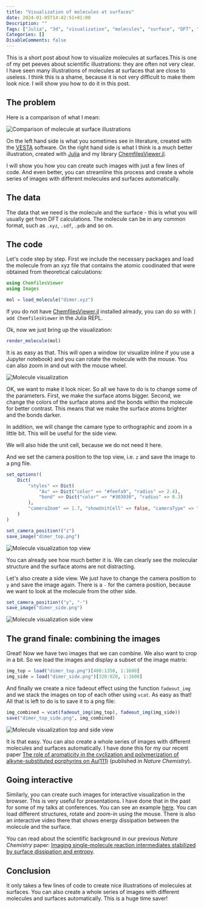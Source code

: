 ```yaml
---
title: "Visualization of molecules at surfaces"
date: 2024-01-05T14:42:51+01:00
Description: ""
Tags: ["Julia", "3d", "visualization", "molecules", "surface", "DFT", "xyz", "sdf"]
Categories: []
DisableComments: false
---
```


This is a short post about how to visualize molecules at surfaces.This is one of my pet peeves about scientific illustrations: they are often not very clear. I have seen many illustrations of molecules at surfaces that are close to useless. I think this is a shame, because it is not very difficult to make them look nice. I will show you how to do it in this post.

## The problem

Here is a comparison of what I mean:

![Comparison of molecule at surface illustrations](/Tour-de-Code/images/3d_visualization_molecules_comparison.png "Comparison of molecule at surface illustrations")

On the left hand side is what you sometimes see in literature, created with the [VESTA](https://jp-minerals.org/vesta/en/) software. On the right hand side is what I think is a much better illustration, created with [Julia](https://julialang.org/) and my library [ChemfilesViewer.jl](https://github.com/alexriss/ChemfilesViewer.jl).

I will show you how you can create such images with just a few lines of code. And even better, you can streamline this process and create a whole series of images with different molecules and surfaces automatically.

## The data

The data that we need is the molecule and the surface - this is what you will usually get from DFT calculations.  The molecule can be in any common format, such as `.xyz`, `.sdf`, `.pdb` and so on.

## The code

Let's code step by step. First we include the necessary packages and load the molecule from an xyz file that contains the atomic coodinated that were obtained from theoretical calculations:

```julia
using ChemfilesViewer
using Images

mol = load_molecule("dimer.xyz")
```

If you do not have [ChemfilesViewer.jl](https://github.com/alexriss/ChemfilesViewer.jl) installed already, you can do so with `] add ChemfilesViewer` in the Julia REPL.

Ok, now we just bring up the visualization:

```julia
render_molecule(mol)
```

It is as easy as that. This will open a window (or visualize inline if you use a Jupyter notebook) and you can rotate the molecule with the mouse. You can also zoom in and out with the mouse wheel.

![Molecule visualization](/Tour-de-Code/images/3d_visualization_molecules_demo.png "Molecule visualization")

OK, we want to make it look nicer. So all we have to do is to change some of the parameters. First, we make the surface atoms bigger. Second, we change the colors of the surface atoms and the bonds within the molecule for better contrast. This means that we make the surface atoms brighter and the bonds darker. 

In addition, we will change the camare type to orthographic and zoom in a little bit. This will be useful for the side view.

We will also hide the unit cell, because we do not need it here.

And we set the camera position to the top view, i.e. `z` and save the image to a png file.

```julia
set_options!(
    Dict(
        "styles" => Dict(
            "Au" => Dict("color" => "#feefa9", "radius" => 2.4),
            "bond" => Dict("color" => "#303030", "radius" => 0.3)
        ),
        "cameraZoom" => 1.7, "showUnitCell" => false, "cameraType" => "orthographic",
    )
)

set_camera_position!("z")
save_image("dimer_top.png")
```

![Molecule visualization top view](/Tour-de-Code/images/3d_visualization_molecules_dimer_top.png "Molecule visualization top view")

You can already see how much better it is. We can clearly see the molecular structure and the surface atoms are not distracting.

Let's also create a side view. We just have to change the camera position to `y` and save the image again. There is a `-` for the camera position, because we want to look at the molecule from the other side.

```julia
set_camera_position!("y", "-")
save_image("dimer_side.png")
```

![Molecule visualization side view](/Tour-de-Code/images/3d_visualization_molecules_dimer_side.png "Molecule visualization side view")

## The grand finale: combining the images

Great! Now we have two images that we can combine. We also want to crop in a bit. So we load the images and display a subset of the image matrix:

```julia
img_top = load("dimer_top.png")[400:1350, 1:1600]
img_side = load("dimer_side.png")[320:820, 1:1600]
```

And finally we create a nice fadeout effect using the function `fadeout_img` and we stack the images on top of each other using `vcat`. As easy as that! All that is left to do is to save it to a png file:

```julia
img_combined = vcat(fadeout_img(img_top), fadeout_img(img_side))
save("dimer_top_side.png", img_combined)
```

![Molecule visualization top and side view](/Tour-de-Code/images/3d_visualization_molecules_dimer_top_side.png "Molecule visualization top and side view")

It is that easy. You can also create a whole series of images with different molecules and surfaces automatically. I have done this for my our recent paper [The role of aromaticity in the cyclization and polymerization of alkyne-substituted porphyrins on Au(111)](https://www.nature.com/articles/s41557-023-01327-6) (published in _Nature Chemistry_).

## Going interactive

Similarly, you can create such images for interactive visualization in the browser. This is very useful for presentations. I have done that in the past for some of my talks at conferences. You can see an example [here](https://alexriss.github.io/intermediates-viewer/). You can load different structures, rotate and zoom-in using the mouse. There is also an interactive video there that shows energy dissipation between the molecule and the surface.

You can read about the scientific background in our previous _Nature Chemistry_ paper: [Imaging single-molecule reaction intermediates stabilized by surface dissipation and entropy](https://www.nature.com/articles/nchem.2506).

## Conclusion

It only takes a few lines of code to create nice illustrations of molecules at surfaces. You can also create a whole series of images with different molecules and surfaces automatically. This is a huge time saver!
